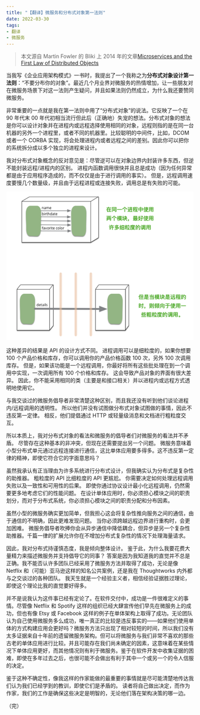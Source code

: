 ```yaml
---
title: "【翻译】微服务和分布式对象第一法则"
date: 2022-03-30
tags:
- 翻译
- 微服务
---
```


> 本文源自 Martin Fowler 的 Bliki 上 2014 年的文章[Microservices and the First Law of Distributed Objects](https://martinfowler.com/articles/distributed-objects-microservices.html)

当我写《企业应用架构模式》一书时，我提出了一个我称之为**分布式对象设计第一法则**：“不要分布你的对象”。最近几个月业界对微服务的热情增加，让一些朋友对在微服务场景下对这一法则产生疑问，并且如果法则仍然成立，为什么我还要赞同微服务。

非常重要的一点就是我在第一法则中用了“分布式对象”的说法。它反映了一个在 90 年代末 00 年代初相当流行但此后（正确地）失宠的想法。分布式对象的想法是你可以设计对象并在进程内或远程选择使用相同的对象，远程则指的是在同一台机器的另外一个进程里，或者不同的机器里。比较聪明的中间件，比如，DCOM 或者一个 CORBA 实现，将会处理进程内或者远程之间的差别。因此你可以把你的系统拆分成以多个独立的进程来设计。

我对分布式对象概念的反对意见是：尽管逆可以在对象边界内封装许多东西，但逆不能封装远程/进程内的区别。 进程内函数调用很快并且总是成功（因为任何异常都是由于应用程序造成的，而不仅仅是由于进行调用的事实）。 但是，远程调用速度要慢几个数量级，并且由于远程进程或连接失败，调用总是有失败的可能。

![图](/img/blog/20220330/module-calls.png)

这种差异的结果是 API 的设计方式不同。 进程调用可以是细粒度的，如果你想要 100 个产品价格和库存，你可以调用你的产品价格函数 100 次，另外 100 次调用库存。 但是，如果该功能是一个远程调用，你最好将所有这些批处理在到一个调用中实现，一次调用所有 100 个价格和库存。 这会导致产品对象的界面有很大差异。 因此，你不能采用相同的类（主要是和接口相关）并以进程内或远程方式透明地使用它。

与我交谈过的微服务倡导者非常清楚这种区别，而且我还没有听到他们谈论进程内/远程调用的透明性。 所以他们并没有试图做分布式对象试图做的事情，因此不违反第一定律。 相反，他们提倡通过 HTTP 或轻量级消息和文档进行粗粒度交互。

所以本质上，我对分布式对象的看法和微服务的倡导者们对微服务的看法并不矛盾。 尽管存在这种基本的非冲突，但现在还需要提出另一个问题。 微服务意味着小型分布式单元通过远程连接进行通信，这比单体应用要多得多。这不违反第一定律的精神，即使它符合它的字面意思吗？

虽然我承认有正当理由为许多系统进行分布式设计，但我确实认为分布式是复杂性的助推器。 粗粒度的 API 比细粒度的 API 更尴尬。 你需要决定如何处理远程调用失败以及一致性和可用性的后果。 即使你通过协议设计最小化远程调用，仍然需要更多地考虑它们的性能问题。 在设计单体应用时，你必须担心模块之间的职责划分，而对于分布式系统，你必须担心模块之间的职责分配和分布因素。

虽然小型的微服务确实更加简单，但我担心这会将复杂性推向服务之间的通信，由于通信的不明确，因此更难发现问题。 当你必须跨越远程边界进行重构时，会更加困难。 微服务倡导者吹捧你会从异步通信中降低耦合，但异步是另一个复杂性助推器。千篇一律的扩展允许你在不增加分布式复杂性的情况下处理海量请求。

因此，我对分布式持谨慎态度，我是倾向整体设计。 鉴于此，为什么我要花费大量精力来描述微服务并支持倡导它的同事？ 答案是因为我知道我的直觉并不总是正确。我不能否认许多团队已经采用了微服务方法并取得了成功，无论是像 Netflix 和（可能）亚马逊这样的知名公共案例，还是我在 Thoughtworks 内外都与之交谈过的各种团队。 我天生就是一个经验主义者，相信经验证据胜过理论，即使这个理论比我的直觉要好得多。

并不是说我认为这件事已经有定论了。在软件交付中，成功是一件很难定义的事情。尽管像 Netflix 和 Spotify 这样的组织已经大肆宣传他们早先在微服务上的成功，但也有像 Etsy 或 Facebook 这样的例子在单体架构上取得了成功。无论团队认为自己使用微服务多么成功，唯一真正的比较是违反事实的——如果他们使用单体的方式构建应用会更好吗？微服务方法只出现了相对较短的时间，所以我们没有太多证据来自十年前的遗留微服务架构。但可以将微服务与我们非常不喜欢的那些古老的单体应用进行比较。并且可能存在我们尚未确定的因素，这意味着在某些情况下单体应用更好，而其他情况则有利于微服务。鉴于在软件开发中收集证据的困难，即使在多年过去之后，也很可能不会做出有利于其中一个或另一个的令人信服的决定。

鉴于这种不确定性，像我这样的作家能做的最重要的事情就是尽可能清楚地传达我们认为我们已经学到的教训，即使它们是矛盾的。 读者将自己做出决定，而作为作家，我们的工作是确保这些决定是明智的，无论他们落在架构决策的哪一边。

（完）
